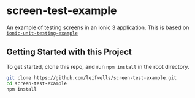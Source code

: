 # screen-test-example
An example of testing screens in an Ionic 3 application. This is based on [`ionic-unit-testing-example`](https://github.com/ionic-team/ionic-unit-testing-example/)

Getting Started with this Project
-----------

To get started, clone this repo, and run `npm install` in the root directory.

```sh
git clone https://github.com/leifwells/screen-test-example.git
cd screen-test-example
npm install
```

